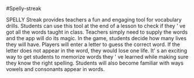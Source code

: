 #Spelly-streak


SPELLY Streak provides teachers a fun and engaging tool for
vocabulary drills. Students can use this tool at the end of a lesson
to check if they
'
ve got all the words taught in class. Teachers
simply need to supply the words and the app will do its magic. In
the game, students decide how many lives they will have. Players
will enter a letter to guess the correct word. If the letter does not
appear in the word, they would lose one life. It'
s an exciting way to
get students to memorize words they
'
ve learned while making sure
they know the right spelling. Students will also become familiar
with ways vowels and consonants appear in words.
